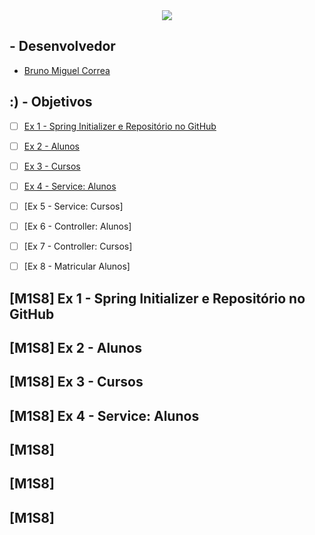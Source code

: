 <div align='center'>
  <image src="src/main/resources/images/logo.png"/>
</div>

## - Desenvolvedor 
  - <a href="https://www.linkedin.com/in/bruno-miguel-correa-17904829b/">Bruno Miguel Correa </a>

## :) - Objetivos

- [ ] [Ex 1 - Spring Initializer e Repositório no GitHub](#-m1s8-ex-1-spring-initializer-e-repositorio-no-github)
- [ ] [Ex 2 - Alunos](#-m1s8-ex-2---alunos)
- [ ] [Ex 3 - Cursos](#-m1s8-ex-3---cursos)
- [ ] [Ex 4 - Service: Alunos](#-m1s8-ex-4---service:-alunos)
- [ ] [Ex 5 - Service: Cursos]
- [ ] [Ex 6 - Controller: Alunos]
- [ ] [Ex 7 - Controller: Cursos]
- [ ] [Ex 8 - Matricular Alunos]


## [M1S8] Ex 1 - Spring Initializer e Repositório no GitHub
## [M1S8] Ex 2 - Alunos
## [M1S8] Ex 3 - Cursos
## [M1S8] Ex 4 - Service: Alunos
## [M1S8]
## [M1S8]
## [M1S8]















